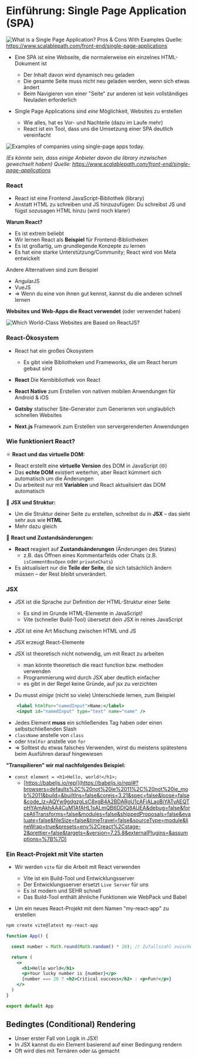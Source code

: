 # Einführung: Single Page Application (SPA)


![What is a Single Page Application? Pros & Cons With Examples](https://cdn-blog.scalablepath.com/uploads/2023/01/spa-vs-mpa-architecture-1024x576.png)
Quelle: https://www.scalablepath.com/front-end/single-page-applications


- Eine SPA ist eine Webseite, die normalerweise ein einzelnes HTML-Dokument ist
    - Der Inhalt davon wird dynamisch neu geladen
    - Die gesamte Seite muss nicht neu geladen werden, wenn sich etwas ändert
   -  Beim Navigieren von einer "Seite" zur anderen ist kein vollständiges Neuladen erforderlich

- Single Page Applications sind _eine_ Möglichkeit, Websites zu erstellen
    - Wie alles, hat es Vor- und Nachteile (dazu im Laufe mehr)
    - React ist ein Tool, dass uns die Umsetzung einer SPA deutlich vereinfacht
  


![Examples of companies using single-page apps today.](https://cdn-blog.scalablepath.com/uploads/2023/01/companies-using-single-page-apps-1024x576.png "Examples of companies using single-page apps today.")

*(Es könnte sein, dass einige Anbieter davon die library inzwischen gewechselt haben)*
*Quelle: https://www.scalablepath.com/front-end/single-page-applications*


### React
- React ist eine Frontend JavaScript-Bibliothek (library)
- Anstatt HTML zu schreiben und JS hinzuzufügen: Du schreibst JS und fügst sozusagen HTML hinzu (wird noch klarer)


**Warum React?**
-  Es ist extrem beliebt
- Wir lernen React als **Beispiel** für Frontend-Bibliotheken
- Es ist großartig, um grundlegende Konzepte zu lernen
- Es hat eine starke Unterstützung/Community; React wird von Meta entwickelt

Andere Alternativen sind zum Beispiel
- AngularJS
- VueJS
- => Wenn du eine von ihnen gut kennst, kannst du die anderen schnell lernen

**Websites und Web-Apps die React verwendet** (oder verwendet haben)

![Which World-Class Websites are Based on ReactJS?](https://www.prismetric.com/wp-content/uploads/2023/02/websites-built-with-reactjs.jpg)


### React-Ökosystem
- React hat ein großes Ökosystem
    - Es gibt viele Bibliotheken und Frameworks, die um React herum gebaut sind


- **React** Die Kernbibliothek von React
- **React Native** zum Erstellen von nativen mobilen Anwendungen für Android & iOS
- **Gatsby** statischer Site-Generator zum Generieren von unglaublich schnellen Websites
- **Next.js** Framework zum Erstellen von servergerenderten Anwendungen

### Wie funktioniert React?

⚛️ **React und das virtuelle DOM:**
- React erstellt eine **virtuelle Version** des DOM in JavaScript (🌐)
- Das **echte DOM** existiert weiterhin, aber React kümmert sich automatisch um die Änderungen
- Du arbeitest nur mit **Variablen** und React aktualisiert das DOM automatisch


📝 **JSX und Struktur:**
- Um die Struktur deiner Seite zu erstellen, schreibst du in **JSX** – das sieht sehr aus wie **HTML**
- Mehr dazu gleich

🔄 **React und Zustandsänderungen:**
- **React** reagiert auf **Zustandsänderungen** (Änderungen des States) 
	- z.B.  das Öffnen eines Kommentarfelds oder Chats (z.B. `isCommentBoxOpen` oder `privateChats`)
- Es aktualisiert nur die **Teile der Seite**, die sich tatsächlich ändern müssen – der Rest bleibt unverändert.

### JSX

- JSX ist die Sprache zur Definition der HTML-Struktur einer Seite
    - Es sind im Grunde HTML-Elemente in JavaScript!
    - Vite (schneller Build-Tool) übersetzt dein JSX in reines JavaScript


- JSX ist eine Art Mischung zwischen HTML und JS
- JSX erzeugt React-Elemente
- JSX ist theoretisch nicht notwendig, um mit React zu arbeiten
    - man könnte theoretisch die react function bzw. methoden verwenden
    - Programmierung wird durch JSX aber deutlich einfacher
    - es gibt in der Regel keine Gründe, auf jsx zu verzichten

- Du musst *einige* (nicht so viele) Unterschiede lernen, zum Beispiel

```jsx
    <label htmlFor="namedInput">Name:</label>
    <input id="namedInput" type="text" name="name" />
```

- Jedes Element **muss** ein schließendes Tag haben oder einen selbstschließenden Slash
- `className` anstelle von `class`
- oder `htmlFor` anstelle von `for`
- => Solltest du etwas falsches Verwenden, wirst du meistens spätestens beim Ausführen darauf hingewiesen


**"Transpilieren" wir mal nachfolgendes Beispiel:**
- `const element = <h1>Hello, world!</h1>;`
	- [https://babeljs.io/repl](https://babeljs.io/repl#?browsers=defaults%2C%20not%20ie%2011%2C%20not%20ie_mob%2011&build=&builtIns=false&corejs=3.21&spec=false&loose=false&code_lz=AQYw9gdgzgLsC8xgB4A2BDARgU1cAFjALaoBiYATvAEQTpHYAmAkhAA4CuM1AfAHL1sALmQB6DDlQ8AUEA&debug=false&forceAllTransforms=false&modules=false&shippedProposals=false&evaluate=false&fileSize=false&timeTravel=false&sourceType=module&lineWrap=true&presets=env%2Creact%2Cstage-2&prettier=false&targets=&version=7.25.8&externalPlugins=&assumptions=%7B%7D)


### Ein React-Projekt mit Vite starten

- Wir werden `vite` für die Arbeit mit React verwenden
    - Vite ist ein Build-Tool und Entwicklungsserver
    - Der Entwicklungsserver ersetzt `Live Server` für uns
    - Es ist modern und SEHR schnell
    - Das Build-Tool enthält ähnliche Funktionen wie WebPack und Babel


- Um ein neues React-Projekt mit dem Namen "my-react-app" zu erstellen

```sh
npm create vite@latest my-react-app
```

```jsx
function App() {

  const number = Math.round(Math.random() * 20); // Zufallszahl zwischen 0 und 20

  return (
    <>
      <h1>Hello world</h1>
      <p>Your lucky number is {number}</p>
      {number === 20 ? <h2>Critical success</h2> : <p>Fun!</p>}
    </>
  )
}

export default App

```


## Bedingtes (Conditional) Rendering

- Unser erster Fall von Logik in JSX!
- In JSX kannst du ein Element basierend auf einer Bedingung rendern
- Oft wird dies mit Ternären oder `&&` gemacht